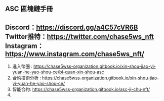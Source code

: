 **ASC 區塊鏈手冊**
---------------------------
Discord：https://discord.gg/a4C57cVR6B 
Twitter推特：https://twitter.com/chase5ws_nft 
Instagram：https://www.instagram.com/chase5ws_nft/
---------------------------
1. 進入幣圈 : https://chase5wss-organization.gitbook.io/xin-shou-jiao-yi-yuan-he-yao-shou-ce/bi-quan-xin-shou-asc
3. 合約技術分析 : https://chase5wss-organization.gitbook.io/xin-shou-jiao-yi-yuan-he-yao-shou-ce/
5. 智能合約: https://chase5wss-organization.gitbook.io/asc-ji-chu-nft/ 
6.
